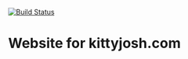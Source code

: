 [![Build Status](https://travis-ci.org/kittyjosh111/kittyjosh_web.svg?branch=master)](https://travis-ci.org/kittyjosh111/kittyjosh_web)

# Website for kittyjosh.com
